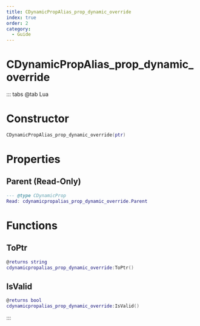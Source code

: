 ```yaml
---
title: CDynamicPropAlias_prop_dynamic_override
index: true
order: 2
category:
  - Guide
---
```


# CDynamicPropAlias_prop_dynamic_override

::: tabs
@tab Lua
# Constructor
```lua
CDynamicPropAlias_prop_dynamic_override(ptr)
```
# Properties
## Parent (Read-Only)
```lua
--- @type CDynamicProp
Read: cdynamicpropalias_prop_dynamic_override.Parent
```
# Functions
## ToPtr
```lua
@returns string
cdynamicpropalias_prop_dynamic_override:ToPtr()
```
## IsValid
```lua
@returns bool
cdynamicpropalias_prop_dynamic_override:IsValid()
```

:::
